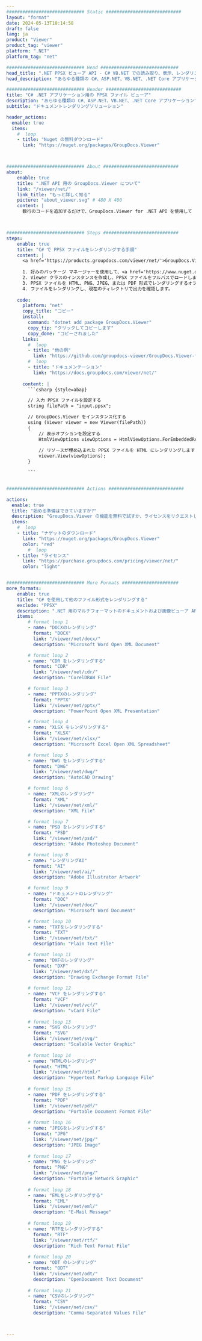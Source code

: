 ```yaml
---
############################# Static ############################
layout: "format"
date: 2024-05-13T10:14:58
draft: false
lang: ja
product: "Viewer"
product_tag: "viewer"
platform: ".NET"
platform_tag: "net"

############################# Head #############################
head_title: ".NET PPSX ビューア API - C# VB.NET での読み取り、表示、レンダリング"
head_description: "あらゆる種類の C#、ASP.NET、VB.NET、.NET Core アプリケーションで PPSX を読み取り、レンダリング、表示する .NET ドキュメント ビューア API。"

############################# Header ############################
title: "C# .NET アプリケーション用の PPSX ファイル ビューア" 
description: "あらゆる種類の C#、ASP.NET、VB.NET、.NET Core アプリケーションで PPSX ファイルを読み取り、レンダリング、表示するための .NET ドキュメント ビューア API。数行のコードを使用して、HTML5、PDF、または画像として、正確な書式設定とレイアウトでレンダリングされたファイルを表示します。" 
subtitle: "ドキュメントレンダリングソリューション" 

header_actions:
  enable: true
  items:
    #  loop
    - title: "Nuget の無料ダウンロード"
      link: "https://nuget.org/packages/GroupDocs.Viewer"



############################# About ############################
about:
    enable: true
    title: ".NET API 用の GroupDocs.Viewer について"
    link: "/viewer/net/"
    link_title: "もっと詳しく知る"
    picture: "about_viewer.svg" # 480 X 400
    content: |
      数行のコードを追加するだけで、GroupDocs.Viewer for .NET API を使用して .NET アプリケーションで 190 以上の一般的なドキュメント形式の表示を開始できます。開発者は、PDF、ワード プロセッシング、Excel スプレッドシート、プレゼンテーション、Visio、プロジェクト、Outlook、その他多くの一般的なドキュメント形式を HTML5、画像、または PDF モードで簡単に表示できます。ドキュメントのレンダリングは高速で、元のソース ファイルと同一であり、追加のソフトウェアやその他の外部ライブラリをインストールする必要はありません。



############################# Steps ############################
steps:
    enable: true
    title: "C# で PPSX ファイルをレンダリングする手順" 
    content: |
      <a href='https://products.groupdocs.com/viewer/net/'>GroupDocs.Viewer</a> を使用すると、いくつかの手順で PPSX を HTML、JPEG、PNG、または PDF にレンダリングできます。
      
      1. 好みのパッケージ マネージャーを使用して、<a href='https://www.nuget.org/packages/groupdocs.viewer'>GroupDocs.Viewer for .NET</a> をインストールします。 
      2. Viewer クラスのインスタンスを作成し、PPSX ファイルをフルパスでロードします。  
      3. PPSX ファイルを HTML、PNG、JPEG、または PDF 形式でレンダリングするオプションを設定します。 
      4. ファイルをレンダリングし、現在のディレクトリで出力を確認します。 
   
    code:
      platform: "net"
      copy_title: "コピー"
      install:
        command: "dotnet add package GroupDocs.Viewer"
        copy_tip: "クリックしてコピーします"
        copy_done: "コピーされました"
      links:
        #  loop
        - title: "他の例"
          link: "https://github.com/groupdocs-viewer/GroupDocs.Viewer-for-.NET"
        #  loop
        - title: "ドキュメンテーション"
          link: "https://docs.groupdocs.com/viewer/net/"
          
      content: |
        ```csharp {style=abap}

        // 入力 PPSX ファイルを設定する
        string filePath = "input.ppsx";

        // GroupDocs.Viewer をインスタンス化する
        using (Viewer viewer = new Viewer(filePath))
        {
            // 表示オプションを設定する
            HtmlViewOptions viewOptions = HtmlViewOptions.ForEmbeddedResources();
                
            // リソースが埋め込まれた PPSX ファイルを HTML にレンダリングします
            viewer.View(viewOptions);
        }

        ```            


############################# Actions ############################

actions:
  enable: true
  title: "始める準備はできていますか?"
  description: "GroupDocs.Viewer の機能を無料で試すか、ライセンスをリクエストしてください"
  items:
    #  loop
    - title: "ナゲットのダウンロード"
      link: "https://nuget.org/packages/GroupDocs.Viewer"
      color: "red"
        #  loop
    - title: "ライセンス"
      link: "https://purchase.groupdocs.com/pricing/viewer/net/"
      color: "light"


############################# More Formats #####################
more_formats:
    enable: true
    title: "C# を使用して他のファイル形式をレンダリングする"
    exclude: "PPSX"
    description: ".NET 用のマルチフォーマットのドキュメントおよび画像ビューア API。外部ビューアを使用せずに、以下の一般的なファイル形式の一部を表示します。"
    items: 
        # format loop 1
        - name: "DOCXのレンダリング"
          format: "DOCX"
          link: "/viewer/net/docx/"
          description: "Microsoft Word Open XML Document" 

        # format loop 2
        - name: "CDR をレンダリングする" 
          format: "CDR"
          link: "/viewer/net/cdr/"
          description: "CorelDRAW File" 

        # format loop 3
        - name: "PPTXのレンダリング"
          format: "PPTX"
          link: "/viewer/net/pptx/"
          description: "PowerPoint Open XML Presentation" 

        # format loop 4
        - name: "XLSX をレンダリングする"
          format: "XLSX"
          link: "/viewer/net/xlsx/"
          description: "Microsoft Excel Open XML Spreadsheet" 

        # format loop 5
        - name: "DWG をレンダリングする"
          format: "DWG"
          link: "/viewer/net/dwg/"
          description: "AutoCAD Drawing"

        # format loop 6
        - name: "XMLのレンダリング"
          format: "XML"
          link: "/viewer/net/xml/"
          description: "XML File"

        # format loop 7
        - name: "PSD をレンダリングする"
          format: "PSD"
          link: "/viewer/net/psd/"
          description: "Adobe Photoshop Document"

        # format loop 8
        - name: "レンダリングAI"
          format: "AI"
          link: "/viewer/net/ai/"
          description: "Adobe Illustrator Artwork"

        # format loop 9
        - name: "ドキュメントのレンダリング"
          format: "DOC"
          link: "/viewer/net/doc/"
          description: "Microsoft Word Document" 

        # format loop 10
        - name: "TXTをレンダリングする" 
          format: "TXT"
          link: "/viewer/net/txt/"
          description: "Plain Text File" 

        # format loop 11
        - name: "DXFのレンダリング" 
          format: "DXF"
          link: "/viewer/net/dxf/"
          description: "Drawing Exchange Format File"  
          
        # format loop 12
        - name: "VCF をレンダリングする"
          format: "VCF"
          link: "/viewer/net/vcf/"
          description: "vCard File"  
              
        # format loop 13
        - name: "SVG のレンダリング"
          format: "SVG"
          link: "/viewer/net/svg/"
          description: "Scalable Vector Graphic" 
          
        # format loop 14
        - name: "HTMLのレンダリング"
          format: "HTML"
          link: "/viewer/net/html/"
          description: "Hypertext Markup Language File" 
          
        # format loop 15
        - name: "PDF をレンダリングする"
          format: "PDF"
          link: "/viewer/net/pdf/"
          description: "Portable Document Format File"
          
        # format loop 16
        - name: "JPEGをレンダリングする"
          format: "JPG"
          link: "/viewer/net/jpg/"
          description: "JPEG Image"
          
        # format loop 17
        - name: "PNG をレンダリング"
          format: "PNG"
          link: "/viewer/net/png/"
          description: "Portable Network Graphic" 
          
        # format loop 18
        - name: "EMLをレンダリングする"
          format: "EML"
          link: "/viewer/net/eml/"
          description: "E-Mail Message" 
          
        # format loop 19
        - name: "RTFをレンダリングする"
          format: "RTF"
          link: "/viewer/net/rtf/"
          description: "Rich Text Format File" 
          
        # format loop 20
        - name: "ODT のレンダリング"
          format: "ODT"
          link: "/viewer/net/odt/"
          description: "OpenDocument Text Document" 
          
        # format loop 21
        - name: "CSVのレンダリング"
          format: "CSV"
          link: "/viewer/net/csv/"
          description: "Comma-Separated Values File" 



---
```

